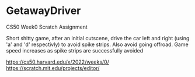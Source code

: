 # GetawayDriver
CS50 Week0 Scratch Assignment


Short shitty game, after an initial cutscene, drive the car left and right (using 'a' and 'd' respectivly) to avoid spike strips. Also avoid going offroad. Game speed increases as spike strips are successfully avoided

https://cs50.harvard.edu/x/2022/weeks/0/
https://scratch.mit.edu/projects/editor/
